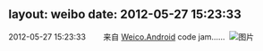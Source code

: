 layout: weibo
date: 2012-05-27 15:23:33
---
<meta name="referrer" content="no-referrer" />

2012-05-27 15:23:33  &nbsp;&nbsp;&nbsp;&nbsp;&nbsp;&nbsp; 来自 <a href="http://app.weibo.com/t/feed/l4RWD" rel="nofollow">Weico.Android</a>
code jam…… ​​​
![图片](https://ww3.sinaimg.cn/large/6d2a6003jw1dtcwodaljej.jpg)
